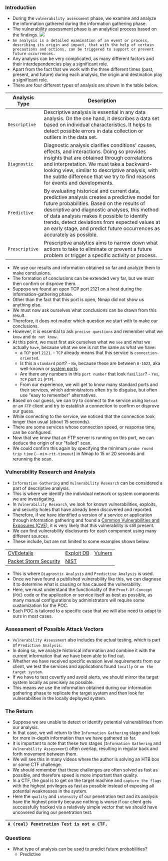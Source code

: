 ### Introduction
- During the `vulnerability assessment` phase, we examine and analyze the information gathered during the information gathering phase. 
- The vulnerability assessment phase is an analytical process based on the findings.
![](https://academy.hackthebox.com/storage/modules/90/0-PT-Process-VA.png)
- `An analysis is a detailed examination of an event or process, describing its origin and impact, that with the help of certain precautions and actions, can be triggered to support or prevent future occurrences.`
- Any analysis can be very complicated, as many different factors and their interdependencies play a significant role.
- Apart from the fact that we work with the three different times (past, present, and future) during each analysis, the origin and destination play a significant role.
- There are four different types of analysis are shown in the table below.

| **Analysis Type** | **Description** |
| --- | --- |
| `Descriptive` | Descriptive analysis is essential in any data analysis. On the one hand, it describes a data set based on individual characteristics. It helps to detect possible errors in data collection or outliers in the data set. |
| `Diagnostic` | Diagnostic analysis clarifies conditions' causes, effects, and interactions. Doing so provides insights that are obtained through correlations and interpretation. We must take a backward-looking view, similar to descriptive analysis, with the subtle difference that we try to find reasons for events and developments. |
| `Predictive` | By evaluating historical and current data, predictive analysis creates a predictive model for future probabilities. Based on the results of descriptive and diagnostic analyses, this method of data analysis makes it possible to identify trends, detect deviations from expected values at an early stage, and predict future occurrences as accurately as possible. |
| `Prescriptive` | Prescriptive analytics aims to narrow down what actions to take to eliminate or prevent a future problem or trigger a specific activity or process. |

- We use our results and information obtained so far and analyze them to make conclusions. 
- The formation of conclusions can be extended very far, but we must then confirm or disprove them. 
- Suppose we found an open TCP port 2121 on a host during the information-gathering phase.
- Other than the fact that this port is open, Nmap did not show us anything else. 
- We must now ask ourselves what conclusions can be drawn from this result. 
- Therefore, it does not matter which question we start with to make our conclusions. 
- However, it is essential to ask `precise questions` and remember what we `know` and `do not know`. 
- At this point, we must first ask ourselves what we `see` and what we actually `have`, because what we see is not the same as what we have:
	- a `TCP` port `2121`. - `TCP` already means that this service is `connection-oriented`.   
	- Is this a `standard` port? - `No`, because these are between `0-1023`, aka well-known or [system ports](https://www.iana.org/assignments/service-names-port-numbers/service-names-port-numbers.xhtml) 
	- Are there any numbers in this `port number` that look `familiar`? - `Yes`, `TCP` port `21` (`FTP`). 
	- From our experience, we will get to know many standard ports and their services, which administrators often try to disguise, but often use "easy to remember" alternatives.
- Based on our guess, we can try to connect to the service using `Netcat` or an `FTP` client and try to establish a connection to confirm or disprove our guess.
- While connecting to the service, we noticed that the connection took longer than usual (about 15 seconds). 
- There are some services whose connection speed, or response time, can be configured. 
- Now that we know that an FTP server is running on this port, we can deduce the origin of our "failed" scan. 
- We could confirm this again by specifying the minimum `probe round trip time` (`--min-rtt-timeout`) in Nmap to 15 or 20 seconds and rerunning the scan.



### Vulnerability Research and Analysis
- `Information Gathering` and `Vulnerability Research` can be considered a part of descriptive analysis. 
- This is where we identify the individual network or system components we are investigating. 
- In `Vulnerability Research`, we look for known vulnerabilities, exploits, and security holes that have already been discovered and reported.
- Therefore, if we have identified a version of a service or application through information gathering and found a [Common Vulnerabilities and Exposures (CVE)](https://www.cve.org/ResourcesSupport/FAQs), it is very likely that this vulnerability is still present.
- We can find vulnerability disclosures for each component using many different sources. 
- These include, but are not limited to some examples shown below.

|  |  |  |
| --- | --- | --- |
| [CVEdetails](https://www.cvedetails.com/) | [Exploit DB](https://www.exploit-db.com/) | [Vulners](https://vulners.com/) |
| [Packet Storm Security](https://packetstormsecurity.com/) | [NIST](https://nvd.nist.gov/vuln/search?execution=e2s1) |  |

- This is where `Diagnostic Analysis` and `Predictive Analysis` is used. 
- Once we have found a published vulnerability like this, we can diagnose it to determine what is causing or has caused the vulnerability. 
- Here, we must understand the functionality of the `Proof-Of-Concept` (`POC`) code or the application or service itself as best as possible, as many manual configurations by administrators will require some customization for the POC. 
- Each POC is tailored to a specific case that we will also need to adapt to ours in most cases.



### Assessment of Possible Attack Vectors
- `Vulnerability Assessment` also includes the actual testing, which is part of `Predictive Analysis`.
- In doing so, we analyze historical information and combine it with the current information that we have been able to find out. 
- Whether we have received specific evasion level requirements from our client, we test the services and applications found `locally` or `on the target system`. 
- If we have to test covertly and avoid alerts, we should mirror the target system locally as precisely as possible. 
- This means we use the information obtained during our information gathering phase to replicate the target system and then look for vulnerabilities in the locally deployed system.



### The Return
- Suppose we are unable to detect or identify potential vulnerabilities from our analysis. 
- In that case, we will return to the `Information Gathering` stage and look for more in-depth information than we have gathered so far. 
- It is important to note that these two stages (`Information Gathering` and `Vulnerability Assessment`) often overlap, resulting in regular back and forth movement between them. 
- We will see this in many videos where the author is solving an HTB box or some CTF challenge.
- We should remember that these challenges are often solved as fast as possible, and therefore speed is more important than quality.
- In a CTF, the goal is to get on the target machine and `capture the flags` with the highest privileges as fast as possible instead of exposing all potential weaknesses in the system.
- Here the `quality` and `intensity` of our penetration test and its analysis have the highest priority because nothing is worse if our client gets successfully hacked via a relatively simple vector that we should have uncovered during our penetration test.

| **`A (real) Penetration Test is not a CTF.`** |
| --- |



### Questions
- What type of analysis can be used to predict future probabilities?
	- Predictive